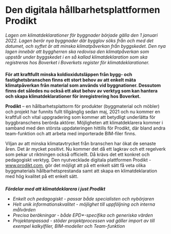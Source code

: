 # Den digitala hållbarhetsplattformen Prodikt
_Lagen om klimatdeklarationer för byggnader började gälla den 1 januari 2022. Lagen berör nya byggnader där bygglov söks från och med det datumet, och syftet är att minska klimatpåverkan från byggskedet. Den nya lagen innebär att byggherren ska redovisa den klimatpåverkan som uppstår under byggskedet i en så kallad klimatdeklaration som ska registreras hos Boverket i Boverkets register för klimatdeklarationer._
####
__För att kraftfullt minska koldioxidutsläppen från bygg- och fastighetsbranschen finns ett stort behov av att enkelt mäta klimatpåverkan från material som används vid byggnationer. Dessutom finns det således nu också ett akut behov av verktyg som kan hantera och skapa klimatdeklarationer för inregistrering hos Boverket.__

__Prodikt__ – en hållbarhetsplattorm för produkter (byggmaterial och möbler) och projekt har funnits fullt tillgänglig sedan maj, 2021 och nu kommer en kraftfull och vital uppgradering som kommer att betydligt underlätta för byggbranschens berörda aktörer. Möjligheten att klimatdeklarera kommer i samband med den största uppdateringen hittills för Prodikt, där bland andra team-funktion och att arbeta med importerade BIM-filer finns.

Viljan av att minska klimatavtrycket från branschen har ökat de senaste åren. Det är mycket positivt. Nu kommer det då ett lagkrav och ett regelverk som pekar ut riktningen också officiellt. Då krävs det ett konkret och pedagogiskt verktyg. Den nyutvecklade digitala plattformen Prodikt - www.prodikt.com, gör det möjligt att på ett enkelt sätt få veta olika byggmaterials hållbarhetsprestanda samt att skapa en klimatdeklaration med hög kvalitet på ett enkelt sätt.
###
___Fördelar med att klimatdeklarera i just Prodikt___

- _Enkelt och pedagogiskt - passar både specialisten och nybörjaren_
- _Helt unik informationskvalitet - möjlighet till uppföljning och interna målvärden_
- _Precisa beräkningar - både EPD*-specifika och generiska värden_
- _Projektanpassad - stöder projektprocessen vad gäller import av till exempel kalkylfiler, BIM-modeller och Team-funktion_
